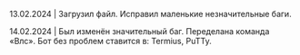 13.02.2024 | Загрузил файл.
Исправил маленькие незначительные баги.

14.02.2024 | Был изменён значительный баг. Переделана команда «Влс». Бот без проблем ставится в: Termius, PuTTy.

